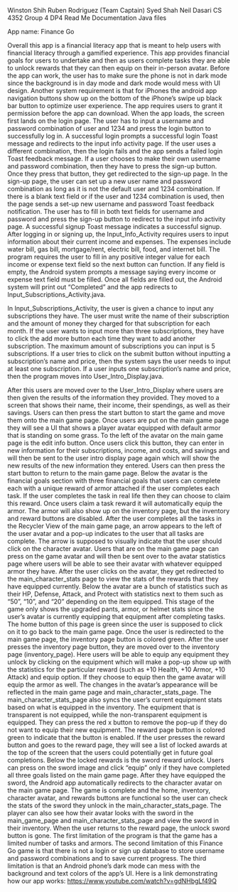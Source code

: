 Winston Shih
Ruben Rodriguez (Team Captain)
Syed Shah
Neil Dasari
CS 4352 Group 4 DP4 Read Me Documentation
Java files

App name: Finance Go

Overall this app is a financial literacy app that is meant to help users with financial literacy through a gamified experience. This app provides financial goals for users to undertake and then as users complete tasks they are able to unlock rewards that they can then equip on their in-person avatar. 
Before the app can work, the user has to make sure the phone is not in dark mode since the background is in day mode and dark mode would mess with UI design. Another system requirement is that for iPhones the android app navigation buttons show up on the bottom of the iPhone’s swipe up black bar button to optimize user experience. The app requires users to grant it permission before the app can download.
When the app loads, the screen first lands on the login page. The user has to input a username and password combination of user and 1234 and press the login button to successfully log in. A successful login prompts a successful login Toast message and redirects to the input info activity page. If the user uses a different combination, then the login fails and the app sends a failed login Toast feedback message. If a user chooses to make their own username and password combination, then they have to press the sign-up button. 
Once they press that button, they get redirected to the sign-up page. In the sign-up page, the user can set up a new user name and password combination as long as it is not the default user and 1234 combination. If there is a blank text field or if the user and 1234 combination is used, then the page sends a set-up new username and password Toast feedback notification. The user has to fill in both text fields for username and password and press the sign-up button to redirect to the input info activity page. A successful signup Toast message indicates a successful signup.
After logging in or signing up, the Input_Info_Activity requires users to input information about their current income and expenses. The expenses include water bill, gas bill, mortgage/rent, electric bill, food, and internet bill. The program requires the user to fill in any positive integer value for each income or expense text field so the next button can function. If any field is empty, the Android system prompts a message saying every income or expense text field must be filled. Once all fields are filled out, the Android system will print out “Completed” and the app redirects to Input_Subscriptions_Activity.java.

In Input_Subscriptions_Activity, the user is given a chance to input any subscriptions they have. The user must write the name of their subscription and the amount of money they charged for that subscription for each month. If the user wants to input more than three subscriptions, they have to click the add more button each time they want to add another subscription. The maximum amount of subscriptions you can input is 5 subscriptions. If a user tries to click on the submit button without inputting a subscription’s name and price, then the system says the user needs to input at least one subscription. If a user inputs one subscription’s name and price, then the program moves into User_Intro_Display.java.

After this users are moved over to the User_Intro_Display where users are then given the results of the information they provided. They moved to a screen that shows their name, their income, their spendings, as well as their savings. Users can then press the start button to start the game and move them onto the main game page.
Once users are put on the main game page they will see a UI that shows a player avatar equipped with default armor that is standing on some grass. To the left of the avatar on the main game page is the edit info button. Once users click this button, they can enter in new information for their subscriptions, income, and costs, and savings and will then be sent to the user intro display page again which will show the new results of the new information they entered. Users can then press the start button to return to the main game page. Below the avatar is the financial goals section with three financial goals that users can complete each with a unique reward of armor attached if the user completes each task. If the user completes the task in real life then they can choose to claim this reward. Once users claim a task reward it will automatically equip the armor. The armor will also show up on the inventory page, but the inventory and reward buttons are disabled. After the user completes all the tasks in the Recycler View of the main game page, an arrow appears to the left of the user avatar and a pop-up indicates to the user that all tasks are complete. The arrow is supposed to visually indicate that the user should click on the character avatar. Users that are on the main game page can press on the game avatar and will then be sent over to the avatar statistics page where users will be able to see their avatar with whatever equipped armor they have.
After the user clicks on the avatar, they get redirected to the main_character_stats page to view the stats of the rewards that they have equipped currently. Below the avatar are a bunch of statistics such as their HP, Defense, Attack, and Protect with statistics next to them such as “50”, “10”, and “20” depending on the item equipped. This stage of the game only shows the upgraded pants, armor, or helmet stats since the user’s avatar is currently equipping that equipment after completing tasks. The home button of this page is green since the user is supposed to click on it to go back to the main game page. 
Once the user is redirected to the main game page, the inventory page button is colored green. After the user presses the inventory page button, they are moved over to the inventory page (inventory_page). Here users will be able to equip any equipment they unlock by clicking on the equipment which will make a pop-up show up with the statistics for the particular reward (such as +10 Health, +10 Armor, +10 Attack)  and equip option. If they choose to equip then the game avatar will equip the armor as well. The changes in the avatar’s appearance will be reflected in the main game page and main_character_stats_page. The main_character_stats_page also syncs the user’s current equipment stats based on what is equipped in the inventory. The equipment that is transparent is not equipped, while the non-transparent equipment is equipped. They can press the red x button to remove the pop-up if they do not want to equip their new equipment. The reward page button is colored green to indicate that the button is enabled. 
If the user presses the reward button and goes to the reward page, they will see a list of locked awards at the top of the screen that the users could potentially get in future goal completions. Below the locked rewards is the sword reward unlock. Users can press on the sword image and click “equip” only if they have completed all three goals listed on the main game page. After they have equipped the sword, the Android app automatically redirects to the character avatar on the main game page. The game is complete and the home, inventory, character avatar, and rewards buttons are functional so the user can check the stats of the sword they unlock in the main_character_stats_page. The player can also see how their avatar looks with the sword in the main_game_page and main_character_stats_page and view the sword in their inventory. When the user returns to the reward page, the unlock sword button is gone.
The first limitation of the program is that the game has a limited number of tasks and armors. The second limitation of this Finance Go game is that there is not a login or sign up database to store username and password combinations and to save current progress. The third limitation is that an Android phone’s dark mode can mess with the background and text colors of the app’s UI. 
Here is a link demonstrating how our app works: https://www.youtube.com/watch?v=gdNHbgLf49Q 

